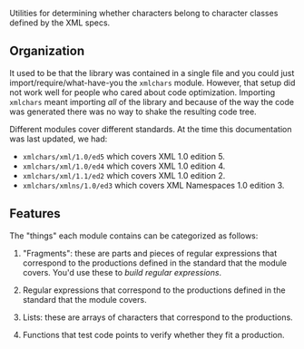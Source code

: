 Utilities for determining whether characters belong to character classes defined
by the XML specs.

## Organization

It used to be that the library was contained in a single file and you could just
import/require/what-have-you the `xmlchars` module. However, that setup did not
work well for people who cared about code optimization. Importing `xmlchars`
meant importing *all* of the library and because of the way the code was
generated there was no way to shake the resulting code tree.

Different modules cover different standards. At the time this documentation was
last updated, we had:

* `xmlchars/xml/1.0/ed5` which covers XML 1.0 edition 5.
* `xmlchars/xml/1.0/ed4` which covers XML 1.0 edition 4.
* `xmlchars/xml/1.1/ed2` which covers XML 1.0 edition 2.
* `xmlchars/xmlns/1.0/ed3` which covers XML Namespaces 1.0 edition 3.

## Features

The "things" each module contains can be categorized as follows:

1. "Fragments": these are parts and pieces of regular expressions that
correspond to the productions defined in the standard that the module
covers. You'd use these to *build regular expressions*.

2. Regular expressions that correspond to the productions defined in the
standard that the module covers.

3. Lists: these are arrays of characters that correspond to the productions.

4. Functions that test code points to verify whether they fit a production.
